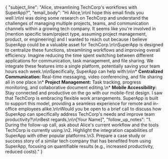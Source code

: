 {
  "subject_line": "Alice, streamlining TechCorp's workflows with SuperApp?",
  "email_body": "Hi Alice,\n\nI hope this email finds you well.\n\nI was doing some research on TechCorp and understand the challenges of managing multiple projects, teams, and communication channels within a growing tech company. It seems like you're involved in [mention specific team/project type, assuming project management, product, or engineering] and I wanted to reach out because I believe SuperApp could be a valuable asset for TechCorp.\n\nSuperApp is designed to centralize these functions, streamlining workflows and improving overall efficiency. Imagine reducing the time spent switching between different applications for communication, task management, and file sharing. We integrate these features into a single platform, potentially saving your team hours each week.\n\nSpecifically, SuperApp can help with:\n\n*   **Centralized Communication:** Real-time messaging, video conferencing, and file sharing all in one place.\n*   **Project Management:** Task tracking, progress monitoring, and collaborative document editing.\n*   **Mobile Accessibility:** Stay connected and productive on the go with our mobile-first design. I saw that TechCorp is embracing flexible work arrangements. SuperApp is built to support this model, providing a seamless experience for remote and in-office employees alike.\n\nWould you be open to a brief call to discuss how SuperApp can specifically address TechCorp's needs and improve team productivity?\n\nBest regards,\n\n[Your Name]",
  "follow_up_notes": "1. During the follow-up call, ask about Alice's current workflow and the tools TechCorp is currently using.\n2. Highlight the integration capabilities of SuperApp with other popular platforms.\n3. Prepare a case study or success story of a similar tech company that has benefited from using SuperApp, focusing on quantifiable results (e.g., increased productivity, reduced costs)."
}